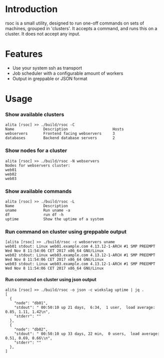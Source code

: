 # Introduction
rsoc is a small utility, designed to run one-off commands on sets of
machines, grouped in 'clusters'. It accepts a command, and runs this
on a cluster. It does not accept any input.

# Features
* Use your system ssh as transport
* Job scheduler with a configurable amount of workers
* Output in greppable or JSON format

# Usage
### Show available clusters
~~~~
alita [rsoc] >> ./build/rsoc -C
Name             Description                    Hosts
webservers       Frontend facing webservers     3
databases        Backend database servers       2
~~~~

### Show nodes for a cluster
~~~~
alita [rsoc] >> ./build/rsoc -N webservers
Nodes for webservers cluster:
web01
web02
web03
~~~~

### Show available commands
~~~~
alita [rsoc] >> ./build/rsoc -L
Name             Description
uname            Run uname -a
df               run df -h
uptime           Show the uptime of a system
~~~~

### Run command on cluster using greppable output
~~~~
[alita [rsoc] >> ./build/rsoc -c webservers uname
web01 stdout: Linux web01.example.com 4.13.12-1-ARCH #1 SMP PREEMPT Wed Nov 8 11:54:06 CET 2017 x86_64 GNU/Linux
web02 stdout: Linux web03.example.com 4.13.12-1-ARCH #1 SMP PREEMPT Wed Nov 8 11:54:06 CET 2017 x86_64 GNU/Linux
web03 stdout: Linux web03.example.com 4.13.12-1-ARCH #1 SMP PREEMPT Wed Nov 8 11:54:06 CET 2017 x86_64 GNU/Linux
~~~~

#### Run command on cluster using json output
~~~~
alita [rsoc] >> ./build/rsoc -o json -c wiekslag uptime | jq .
[
  {
    "node": "db01",
    "stdout": " 00:50:10 up 21 days,  6:34,  1 user,  load average: 0.85, 1.11, 1.42\n",
    "stderr": ""
  },
  {
    "node": "db02",
    "stdout": " 00:50:10 up 33 days, 22 min,  0 users,  load average: 0.51, 0.69, 0.66\\n",
    "stderr": ""
  },
]
~~~~